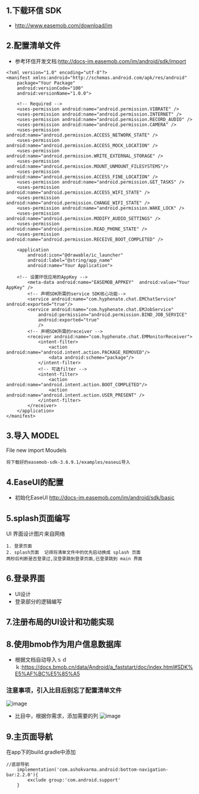 ## 1.下载环信 SDK

* http://www.easemob.com/download/im


## 2.配置清单文件
* 参考环信开发文档:http://docs-im.easemob.com/im/android/sdk/import
```
<?xml version="1.0" encoding="utf-8"?>
<manifest xmlns:android="http://schemas.android.com/apk/res/android"
    package="Your Package"
    android:versionCode="100"
    android:versionName="1.0.0">
  
    <!-- Required -->
    <uses-permission android:name="android.permission.VIBRATE" />
    <uses-permission android:name="android.permission.INTERNET" />
    <uses-permission android:name="android.permission.RECORD_AUDIO" />
    <uses-permission android:name="android.permission.CAMERA" />
    <uses-permission android:name="android.permission.ACCESS_NETWORK_STATE" />
    <uses-permission android:name="android.permission.ACCESS_MOCK_LOCATION" />
    <uses-permission android:name="android.permission.WRITE_EXTERNAL_STORAGE" />
    <uses-permission android:name="android.permission.MOUNT_UNMOUNT_FILESYSTEMS"/>  
    <uses-permission android:name="android.permission.ACCESS_FINE_LOCATION" />
    <uses-permission android:name="android.permission.GET_TASKS" />
    <uses-permission android:name="android.permission.ACCESS_WIFI_STATE" />
    <uses-permission android:name="android.permission.CHANGE_WIFI_STATE" />
    <uses-permission android:name="android.permission.WAKE_LOCK" />
    <uses-permission android:name="android.permission.MODIFY_AUDIO_SETTINGS" />
    <uses-permission android:name="android.permission.READ_PHONE_STATE" />
    <uses-permission android:name="android.permission.RECEIVE_BOOT_COMPLETED" />
 
    <application
        android:icon="@drawable/ic_launcher"
        android:label="@string/app_name"
        android:name="Your Application">
  
   	<!-- 设置环信应用的AppKey -->
    	<meta-data android:name="EASEMOB_APPKEY"  android:value="Your AppKey" />
    	<!-- 声明SDK所需的service SDK核心功能-->
    	<service android:name="com.hyphenate.chat.EMChatService" android:exported="true"/>
        <service android:name="com.hyphenate.chat.EMJobService"
            android:permission="android.permission.BIND_JOB_SERVICE"
            android:exported="true"
            />
        <!-- 声明SDK所需的receiver -->
        <receiver android:name="com.hyphenate.chat.EMMonitorReceiver">
            <intent-filter>
                <action android:name="android.intent.action.PACKAGE_REMOVED"/>
                <data android:scheme="package"/>
            </intent-filter>
            <!-- 可选filter -->
            <intent-filter>
                <action android:name="android.intent.action.BOOT_COMPLETED"/>
                <action android:name="android.intent.action.USER_PRESENT" />
            </intent-filter>
        </receiver>
    </application>
</manifest>

```

## 3.导入 MODEL

File new import Moudels

```
将下载好的easemob-sdk-3.6.9.1/examples/easeui导入
```

## 4.EaseUI的配置
* 初始化EaseUI http://docs-im.easemob.com/im/android/sdk/basic

## 5.splash页面编写
UI 界面设计图片来自网络
```
1. 登录页面
2. splash页面  记得将清单文件中的优先启动换成 splash 页面
两秒后判断是否登录过,没登录跳到登录页面,已登录跳到 main 界面
```

## 6.登录界面
* UI设计
* 登录部分的逻辑编写

## 7.注册布局的UI设计和功能实现

## 8.使用bmob作为用户信息数据库
* 根据文档自动导入ｓｄｋ:https://docs.bmob.cn/data/Android/a_faststart/doc/index.html#SDK%E5%AF%BC%E5%85%A5

### 注意事项，引入比目后别忘了配置清单文件
![image](https://github.com/JasonRobit/101010/blob/master/pictures/%E6%AF%94%E7%9B%AE%E6%B8%85%E5%8D%95%E9%85%8D%E7%BD%AE.png)

* 比目中，根据你需求，添加需要的列
![image](https://github.com/JasonRobit/101010/blob/master/pictures/%E6%AF%94%E7%9B%AE%E8%A1%A8%E5%88%97.png)

## 9.主页面导航
在app下的build.gradle中添加
```
//底部导航
    implementation('com.ashokvarma.android:bottom-navigation-bar:2.2.0'){
        exclude group:'com.android.support'
    }
```
